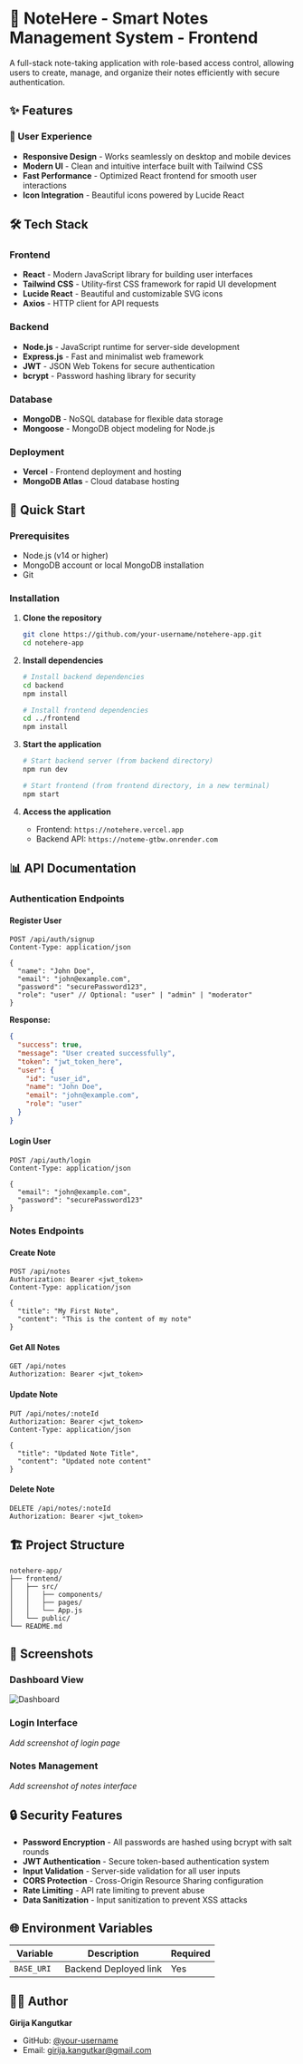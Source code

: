 # 📝 NoteHere - Smart Notes Management System - Frontend

A full-stack note-taking application with role-based access control, allowing users to create, manage, and organize their notes efficiently with secure authentication.

## ✨ Features

### 🎨 User Experience

- **Responsive Design** - Works seamlessly on desktop and mobile devices
- **Modern UI** - Clean and intuitive interface built with Tailwind CSS
- **Fast Performance** - Optimized React frontend for smooth user interactions
- **Icon Integration** - Beautiful icons powered by Lucide React

## 🛠️ Tech Stack

### Frontend

- **React** - Modern JavaScript library for building user interfaces
- **Tailwind CSS** - Utility-first CSS framework for rapid UI development
- **Lucide React** - Beautiful and customizable SVG icons
- **Axios** - HTTP client for API requests

### Backend

- **Node.js** - JavaScript runtime for server-side development
- **Express.js** - Fast and minimalist web framework
- **JWT** - JSON Web Tokens for secure authentication
- **bcrypt** - Password hashing library for security

### Database

- **MongoDB** - NoSQL database for flexible data storage
- **Mongoose** - MongoDB object modeling for Node.js

### Deployment

- **Vercel** - Frontend deployment and hosting
- **MongoDB Atlas** - Cloud database hosting

## 🚀 Quick Start

### Prerequisites

- Node.js (v14 or higher)
- MongoDB account or local MongoDB installation
- Git

### Installation

1. **Clone the repository**

   ```bash
   git clone https://github.com/your-username/notehere-app.git
   cd notehere-app
   ```

2. **Install dependencies**

   ```bash
   # Install backend dependencies
   cd backend
   npm install

   # Install frontend dependencies
   cd ../frontend
   npm install
   ```

3. **Start the application**

   ```bash
   # Start backend server (from backend directory)
   npm run dev

   # Start frontend (from frontend directory, in a new terminal)
   npm start
   ```

4. **Access the application**
   - Frontend: `https://notehere.vercel.app`
   - Backend API: `https://noteme-gtbw.onrender.com`

## 📊 API Documentation

### Authentication Endpoints

#### Register User

```http
POST /api/auth/signup
Content-Type: application/json

{
  "name": "John Doe",
  "email": "john@example.com",
  "password": "securePassword123",
  "role": "user" // Optional: "user" | "admin" | "moderator"
}
```

**Response:**

```json
{
  "success": true,
  "message": "User created successfully",
  "token": "jwt_token_here",
  "user": {
    "id": "user_id",
    "name": "John Doe",
    "email": "john@example.com",
    "role": "user"
  }
}
```

#### Login User

```http
POST /api/auth/login
Content-Type: application/json

{
  "email": "john@example.com",
  "password": "securePassword123"
}
```

### Notes Endpoints

#### Create Note

```http
POST /api/notes
Authorization: Bearer <jwt_token>
Content-Type: application/json

{
  "title": "My First Note",
  "content": "This is the content of my note"
}
```

#### Get All Notes

```http
GET /api/notes
Authorization: Bearer <jwt_token>
```

#### Update Note

```http
PUT /api/notes/:noteId
Authorization: Bearer <jwt_token>
Content-Type: application/json

{
  "title": "Updated Note Title",
  "content": "Updated note content"
}
```

#### Delete Note

```http
DELETE /api/notes/:noteId
Authorization: Bearer <jwt_token>
```

## 🏗️ Project Structure

```
notehere-app/
├── frontend/
│   ├── src/
│   │   ├── components/
│   │   ├── pages/
│   │   └── App.js
│   └── public/
└── README.md
```

## 📱 Screenshots

### Dashboard View

![Dashboard](<https://github.com/girijakangutkar/SchoolMgmt/blob/main/Screenshot%20(168).png>)

### Login Interface

_Add screenshot of login page_

### Notes Management

_Add screenshot of notes interface_

## 🔒 Security Features

- **Password Encryption** - All passwords are hashed using bcrypt with salt rounds
- **JWT Authentication** - Secure token-based authentication system
- **Input Validation** - Server-side validation for all user inputs
- **CORS Protection** - Cross-Origin Resource Sharing configuration
- **Rate Limiting** - API rate limiting to prevent abuse
- **Data Sanitization** - Input sanitization to prevent XSS attacks

## 🌐 Environment Variables

| Variable    | Description           | Required |
| ----------- | --------------------- | -------- |
| `BASE_URI ` | Backend Deployed link | Yes      |

## 👨‍💻 Author

**Girija Kangutkar**

- GitHub: [@your-username](https://github.com/girijakangutkar)
- Email: girija.kangutkar@gmail.com

